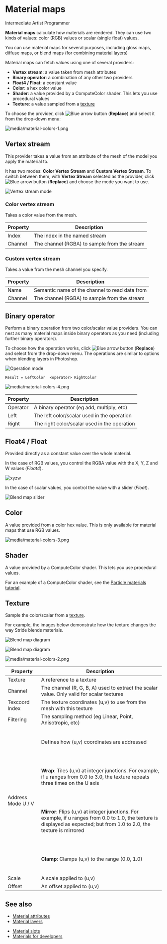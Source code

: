 # Material maps

<span class="label label-doc-level">Intermediate</span>
<span class="label label-doc-audience">Artist</span>
<span class="label label-doc-audience">Programmer</span>

**Material maps** calculate how materials are rendered. They can use two kinds of values: color (RGB) values or scalar (single float) values.

You can use material maps for several purposes, including gloss maps, diffuse maps, or  blend maps (for combining [material layers](material-layers.md))

Material maps can fetch values using one of several providers:

* **Vertex stream**: a value taken from mesh attributes
* **Binary operator**: a combination of any other two providers
* **Float4 / Float**: a constant value
* **Color**: a hex color value
* **Shader**: a value provided by a ComputeColor shader. This lets you use procedural values
* **Texture**: a value sampled from a [texture](../textures/index.md)

To choose the provider, click ![Blue arrow button](~/manual/game-studio/media/blue-arrow-icon.png) (**Replace**) and select it from the drop-down menu:

![media/material-colors-1.png](media/material-colors-1.png) 

## Vertex stream

This provider takes a value from an attribute of the mesh of the model you apply the material to.

It has two modes: **Color Vertex Stream** and **Custom Vertex Stream**. To switch between them, with **Vertex Stream** selected as the provider, click ![Blue arrow button](~/manual/game-studio/media/blue-arrow-icon.png) (**Replace**) and choose the mode you want to use.

![Vertex stream mode](media/vertex-stream-mode.png)

### Color vertex stream

Takes a color value from the mesh.

| Property | Description                                      
| -------- | -----------
| Index | The index in the named stream  
| Channel  | The channel (RGBA) to sample from the stream

### Custom vertex stream

Takes a value from the mesh channel you specify.

| Property | Description                                      
| -------- | -----------
| Name | Semantic name of the channel to read data from 
| Channel  | The channel (RGBA) to sample from the stream

## Binary operator

Perform a binary operation from two color/scalar value providers. You can nest as many material maps inside binary operators as you need (including further binary operators).

To choose how the operation works, click ![Blue arrow button](~/manual/game-studio/media/blue-arrow-icon.png) (**Replace**) and select from the drop-down menu. The operations are similar to options when blending layers in Photoshop.

![Operation mode](media/operation-mode.png)

`Result = LeftColor  <operator> RightColor`

![media/material-colors-4.png](media/material-colors-4.png)

| Property | Description                                      
| -------- | -----------
| Operator | A binary operator (eg add, multiply, etc)     
| Left     | The left color/scalar used in the operation  
| Right    | The right color/scalar used in the operation 

## Float4 / Float

Provided directly as a constant value over the whole material. 

In the case of RGB values, you control the RGBA value with the X, Y, Z and W values (*Float4*).

![xyzw](media/material-colors-xyzw.png)

In the case of scalar values, you control the value with a slider (*Float*).

![Blend map slider](media/blend-map-slider.png)

## Color

A value provided from a color hex value. This is only available for material maps that use RGB values.

![media/material-colors-3.png](media/material-colors-3.png)

## Shader

A value provided by a ComputeColor shader. This lets you use procedural values.

For an example of a ComputeColor shader, see the [Particle materials tutorial](../../particles/tutorials/particle-materials.md).

## Texture

Sample the color/scalar from a [texture](../textures/index.md).

For example, the images below demonstrate how the texture changes the way Stride blends materials.

![Blend map diagram](media/blend-map-diagram.png)

![Blend map diagram](media/blend-map-diagram2.png)

![media/material-colors-2.png](media/material-colors-2.png)

| Property           | Description               
| ------------------ | --------------- 
| Texture            | A reference to a texture
| Channel            | The channel (R, G, B, A) used to extract the scalar value. Only valid for scalar textures
| Texcoord Index     | The texture coordinates (u,v) to use from the mesh with this texture
| Filtering          | The sampling method (eg Linear, Point, Anisotropic, etc) 
| Address Mode U / V | <p><br>Defines how (u,v) coordinates are addressed</p></br> <p><br> **Wrap**: Tiles (u,v) at integer junctions. For example, if u ranges from 0.0 to 3.0, the texture repeats three times on the U axis</p></br> <p><br>**Mirror**: Flips (u,v) at integer junctions. For example, if u ranges from 0.0 to 1.0, the texture is displayed as expected; but from 1.0 to 2.0, the texture is mirrored </p></br> <p><br> **Clamp**: Clamps (u,v) to the range (0.0, 1.0)</p></br>
| Scale | A scale applied to (u,v) 
| Offset  | An offset applied to (u,v)

## See also

- [Material attributes](material-attributes.md)
- [Material layers](material-layers.md)
* [Material slots](material-slots.md)
* [Materials for developers](materials-for-developers.md)